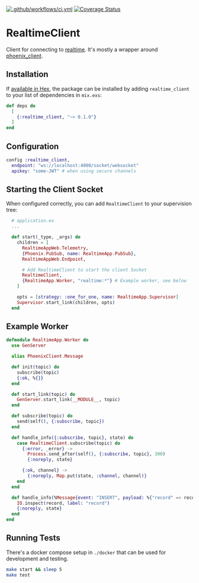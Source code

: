 [![.github/workflows/ci.yml](https://github.com/treebee/realtime-client-elixir/actions/workflows/ci.yml/badge.svg)](https://github.com/treebee/realtime-client-elixir/actions/workflows/ci.yml) [![Coverage Status](https://coveralls.io/repos/github/treebee/realtime-client-elixir/badge.svg?branch=main)](https://coveralls.io/github/treebee/realtime-client-elixir?branch=main)

# RealtimeClient

Client for connecting to [realtime](https://github.com/supabase/realtime).
It's mostly a wrapper around [phoenix_client](https://github.com/mobileoverlord/phoenix_client).

## Installation

If [available in Hex](https://hex.pm/docs/publish), the package can be installed
by adding `realtime_client` to your list of dependencies in `mix.exs`:

```elixir
def deps do
  [
    {:realtime_client, "~> 0.1.0"}
  ]
end
```

## Configuration

```elixir
config :realtime_client,
  endpoint: "ws://localhost:4000/socket/websocket"
  apikey: "some-JWT" # when using secure channels
```

## Starting the Client Socket

When configured correctly, you can add `RealtimeClient` to your supervision tree:

```elixir
  # application.ex
  ...

  def start(_type, _args) do
    children = [
      RealtimeAppWeb.Telemetry,
      {Phoenix.PubSub, name: RealtimeApp.PubSub},
      RealtimeAppWeb.Endpoint,

      # Add RealtimeClient to start the client Socket
      RealtimeClient,
      {RealtimeApp.Worker, "realtime:*"} # Example worker, see below
    ]

    opts = [strategy: :one_for_one, name: RealtimeApp.Supervisor]
    Supervisor.start_link(children, opts)
  end
```

## Example Worker

```elixir
defmodule RealtimeApp.Worker do
  use GenServer

  alias PhoenixClient.Message

  def init(topic) do
    subscribe(topic)
    {:ok, %{}}
  end

  def start_link(topic) do
    GenServer.start_link(__MODULE__, topic)
  end

  def subscribe(topic) do
    send(self(), {:subscribe, topic})
  end

  def handle_info({:subscribe, topic}, state) do
    case RealtimeClient.subscribe(topic) do
      {:error, _error} ->
        Process.send_after(self(), {:subscribe, topic}, 300)
        {:noreply, state}

      {:ok, channel} ->
        {:noreply, Map.put(state, :channel, channel)}
    end
  end

  def handle_info(%Message{event: "INSERT", payload: %{"record" => record}}, state) do
    IO.inspect(record, label: "record")
    {:noreply, state}
  end
end

```

## Running Tests

There's a docker compose setup in `./docker` that can be used for development and
testing.

```bash
make start && sleep 5
make test
```
